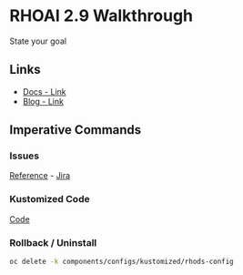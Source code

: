 # RHOAI 2.9 Walkthrough

State your goal

## Links

- [Docs - Link]()
- [Blog - Link]()

## Imperative Commands

### Issues

[Reference](ISSUES.md) - [Jira](linktojira)

### Kustomized Code

[Code](../../components/configs/kustomized/rhods-config/)

### Rollback / Uninstall

```sh
oc delete -k components/configs/kustomized/rhods-config
```
